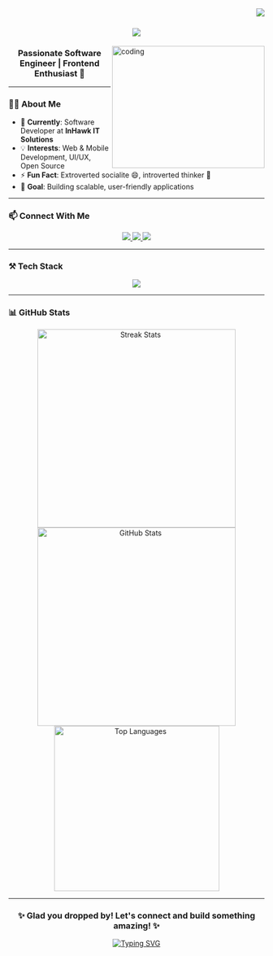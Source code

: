 <img align="right" src="https://visitor-badge.laobi.icu/badge?page_id=deepa-reddy-k.visitor-badge&left_color=red&right_color=green&left_text=Hello%20Visitors" />

<h1 align="center">
    <img src="https://readme-typing-svg.herokuapp.com/?font=Righteous&size=35&center=true&vCenter=true&width=500&height=70&duration=4000&lines=Hello+There!+👋;+I'm+Deepa+Reddy+!!" />
</h1>

<img align="right" alt="coding" height="240" width="300" src="https://user-images.githubusercontent.com/74038190/213760697-1dc03683-ba49-44f2-985e-95fd5ec22d3f.gif" />

<h3 align="center">Passionate Software Engineer | Frontend Enthusiast 🚀</h3>

---

### 👩‍💻 About Me

- 🌱 **Currently**: Software Developer at **InHawk IT Solutions**  
- 💡 **Interests**: Web & Mobile Development, UI/UX, Open Source  
- ⚡ **Fun Fact**: Extroverted socialite 😄, introverted thinker 🤔
- 🎯 **Goal**: Building scalable, user-friendly applications

---

### 📫 Connect With Me
<p align="center">
    <a href="https://my-portfolio-lyart-delta-49.vercel.app/" target="_blank">
        <img src="https://img.shields.io/badge/Portfolio-000?style=for-the-badge&logo=vercel&logoColor=white"/>
    </a>
    <a href="mailto:reddydeepa33@gmail.com">
        <img src="https://img.shields.io/badge/Gmail-D14836?style=for-the-badge&logo=gmail&logoColor=white"/>
    </a>
    <a href="https://linkedin.com/in/deepa-reddy-k" target="_blank">
        <img src="https://img.shields.io/badge/LinkedIn-0077B5?style=for-the-badge&logo=linkedin&logoColor=white"/>
    </a>
</p>

---

### ⚒️ Tech Stack
<p align="center">
    <img src="https://skillicons.dev/icons?i=javascript,typescript,react,nextjs,redux,html,css,tailwind,mui,vite,cypress,postman,nodejs,express,mongodb,mysql,firebase,dotnet,java,python,c,cpp,cs,figma,git,github,vscode,visualstudio,linux,vercel" />
</p>

---

### 📊 GitHub Stats
<p align="center">
    <img width=390 src="https://github-readme-streak-stats-salesp07.vercel.app/?user=deepa-reddy-k&count_private=true&theme=react&border_radius=10" alt="Streak Stats"/>
    <img width=390 src="https://github-readme-stats-salesp07.vercel.app/api?username=deepa-reddy-k&count_private=true&show_icons=true&theme=react&rank_icon=github&border_radius=10" alt="GitHub Stats"/>
    <br/>
    <img width=325 src="https://github-readme-stats-salesp07.vercel.app/api/top-langs/?username=deepa-reddy-k&hide=HTML&langs_count=8&layout=compact&theme=react&border_radius=10&size_weight=0.5&count_weight=0.5&exclude_repo=github-readme-stats" alt="Top Languages" />
</p>

---

<h3 align="center">✨ Glad you dropped by! Let's connect and build something amazing! ✨</h3>

<p align="center">
    <a href="https://git.io/typing-svg">
        <img src="https://readme-typing-svg.demolab.com?font=Righteous&size=25&duration=4000&pause=500&center=true&vCenter=true&width=500&height=70&lines=Let's+Connect+on+LinkedIn!+%3A)" alt="Typing SVG" />
    </a>
</p>
